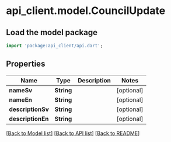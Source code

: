 # api_client.model.CouncilUpdate

## Load the model package
```dart
import 'package:api_client/api.dart';
```

## Properties
Name | Type | Description | Notes
------------ | ------------- | ------------- | -------------
**nameSv** | **String** |  | [optional] 
**nameEn** | **String** |  | [optional] 
**descriptionSv** | **String** |  | [optional] 
**descriptionEn** | **String** |  | [optional] 

[[Back to Model list]](../README.md#documentation-for-models) [[Back to API list]](../README.md#documentation-for-api-endpoints) [[Back to README]](../README.md)


